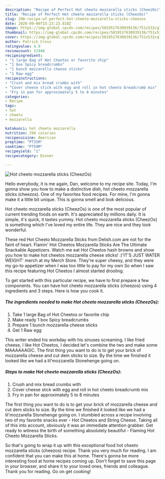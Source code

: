 ```yaml
---
description: "Recipe of Perfect Hot cheeto mozzarella sticks (CheezOs)"
title: "Recipe of Perfect Hot cheeto mozzarella sticks (CheezOs)"
slug: 298-recipe-of-perfect-hot-cheeto-mozzarella-sticks-cheezos
date: 2020-09-06T15:23:23.818Z
image: https://img-global.cpcdn.com/recipes/5819517630939136/751x532cq70/hot-cheeto-mozzarella-sticks-cheezos-recipe-main-photo.jpg
thumbnail: https://img-global.cpcdn.com/recipes/5819517630939136/751x532cq70/hot-cheeto-mozzarella-sticks-cheezos-recipe-main-photo.jpg
cover: https://img-global.cpcdn.com/recipes/5819517630939136/751x532cq70/hot-cheeto-mozzarella-sticks-cheezos-recipe-main-photo.jpg
author: Patrick Cross
ratingvalue: 4.9
reviewcount: 21948
recipeingredient:
- "1 large Bag of Hot Cheetos or favorite chip"
- "1 box Spicy breadcrumbs"
- "1 bunch mozzarella cheese sticks"
- "1 Raw egg"
recipeinstructions:
- "Crush and mix bread crumbs with"
- "Cover cheese stick with egg and roll in hot cheeto breadcrumb mix"
- "Fry in pan for approximately 5 to 8 minutes"
categories:
- Recipe
tags:
- hot
- cheeto
- mozzarella

katakunci: hot cheeto mozzarella 
nutrition: 294 calories
recipecuisine: American
preptime: "PT35M"
cooktime: "PT59M"
recipeyield: "1"
recipecategory: Dinner

---
```



![Hot cheeto mozzarella sticks (CheezOs)](https://img-global.cpcdn.com/recipes/5819517630939136/751x532cq70/hot-cheeto-mozzarella-sticks-cheezos-recipe-main-photo.jpg)

Hello everybody, it is me again, Dan, welcome to my recipe site. Today, I'm gonna show you how to make a distinctive dish, hot cheeto mozzarella sticks (cheezos). One of my favorites food recipes. For mine, I'm gonna make it a little bit unique. This is gonna smell and look delicious.

Hot cheeto mozzarella sticks (CheezOs) is one of the most popular of current trending foods on earth. It's appreciated by millions daily. It is simple, it's quick, it tastes yummy. Hot cheeto mozzarella sticks (CheezOs) is something which I've loved my entire life. They are nice and they look wonderful.

These red Hot Cheeto Mozzarella Sticks from Delish.com are not for the faint of heart. Flamin&#39; Hot Cheetos Mozzarella Sticks Are The Ultimate Snackable Appetizers. Watch me eat Hot Cheetos hash browns and show you how to make hot cheetos mozzarella cheese sticks! :)&#39;IT&#39;S JUST WATER WEIGHT&#39; merch at my Merch Store. They&#39;re super cheesy, and they were my go-to appetizer when I was too little to pay for my own So when I saw this recipe featuring Hot Cheetos I almost started drooling.


To get started with this particular recipe, we have to first prepare a few components. You can have hot cheeto mozzarella sticks (cheezos) using 4 ingredients and 3 steps. Here is how you cook it.

<!--inarticleads1-->

##### The ingredients needed to make Hot cheeto mozzarella sticks (CheezOs):

1. Take 1 large Bag of Hot Cheetos or favorite chip
1. Make ready 1 box Spicy breadcrumbs
1. Prepare 1 bunch mozzarella cheese sticks
1. Get 1 Raw egg


This writer ended his workday with his sinuses screaming. I like fried cheese, I like Hot Cheetos, I decided let&#39;s combine the two and make some MAAAAAAGIC. The first thing you want to do is to get your brick of mozzarella cheese and cut dem sticks to size. By the time we finished it looked like we had a lil&#39;mozzarella Stonehenge going on. 

<!--inarticleads2-->

##### Steps to make Hot cheeto mozzarella sticks (CheezOs):

1. Crush and mix bread crumbs with
1. Cover cheese stick with egg and roll in hot cheeto breadcrumb mix
1. Fry in pan for approximately 5 to 8 minutes


The first thing you want to do is to get your brick of mozzarella cheese and cut dem sticks to size. By the time we finished it looked like we had a lil&#39;mozzarella Stonehenge going on. I stumbled across a recipe involving two of my favorite snacks ever - Hot Cheetos and String Cheese. Taking all of this into account, obviously it was an immediate attention grabber. Get ready to witness the birth of something absolutely beautiful - Flaming Hot Cheeto Mozzarella Sticks. 

So that's going to wrap it up with this exceptional food hot cheeto mozzarella sticks (cheezos) recipe. Thank you very much for reading. I am confident that you can make this at home. There's gonna be more interesting food at home recipes coming up. Don't forget to save this page in your browser, and share it to your loved ones, friends and colleague. Thank you for reading. Go on get cooking!
